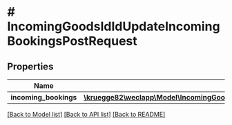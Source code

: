 # # IncomingGoodsIdIdUpdateIncomingBookingsPostRequest

## Properties

Name | Type | Description | Notes
------------ | ------------- | ------------- | -------------
**incoming_bookings** | [**\kruegge82\weclapp\Model\IncomingGoodsIdIdUpdateIncomingBookingsPostRequestIncomingBookingsInner[]**](IncomingGoodsIdIdUpdateIncomingBookingsPostRequestIncomingBookingsInner.md) |  |

[[Back to Model list]](../../README.md#models) [[Back to API list]](../../README.md#endpoints) [[Back to README]](../../README.md)
